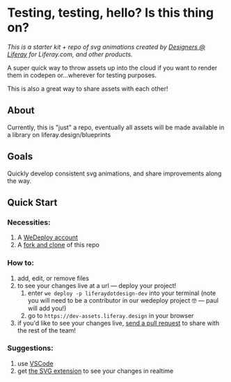 # Testing, testing, hello? Is this thing on?

_This is a starter kit + repo of svg animations created by [Designers @ Liferay](https://liferay.design/team) for Liferay.com, and other products._

A super quick way to throw assets up into the cloud if you want to render them in codepen or...wherever for testing purposes.

This is also a great way to share assets with each other!

## About

Currently, this is "just" a repo, eventually all assets will be made available in a library on liferay.design/blueprints

## Goals

Quickly develop consistent svg animations, and share improvements along the way.

## Quick Start

### Necessities:

1. A [WeDeploy account](https://console.wedeploy.com/projects/liferaydotdesign/services/assets/logs)
1. A [fork and clone](TODO:write-github-guidelines) of this repo

### How to:

1. add, edit, or remove files
1. to see your changes live at a url &mdash; deploy your project!
   1. enter `we deploy -p liferaydotdesign-dev` into your terminal (note you will need to be a contributor in our wedeploy project 🤓 &mdash; paul will add you!)
   1. go to `https://dev-assets.liferay.design` in your browser
1. if you'd like to see your changes live, [send a pull request](https://github.com/liferay-design/assets/compare) to share with the rest of the team!

### Suggestions:

1. use [VSCode](https://code.visualstudio.com/)
1. get [the SVG extension](https://marketplace.visualstudio.com/items?itemName=jock.svg&WT.mc_id=vscoderelease-medium-buhollan) to see your changes in realtime
